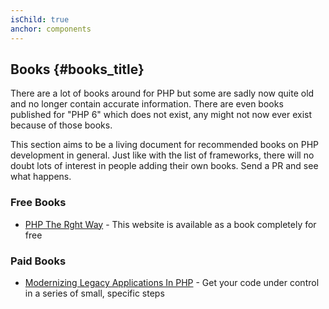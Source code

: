 ```yaml
---
isChild: true
anchor: components
---
```


## Books {#books_title}

There are a lot of books around for PHP but some are sadly now quite old and no
longer contain accurate information. There are even books published for "PHP 6"
which does not exist, any might not now ever exist because of those books. 

This section aims to be a living document for recommended books on PHP
development in general. Just like with the list of frameworks, there will no
doubt lots of interest in people adding their own books. Send a PR and see what
happens.

### Free Books

* [PHP The Rght Way](https://leanpub.com/phptherightway/) - This website is
available as a book completely for free

### Paid Books

* [Modernizing Legacy Applications In PHP](https://leanpub.com/mlaphp) - Get 
your code under control in a series of small, specific steps
